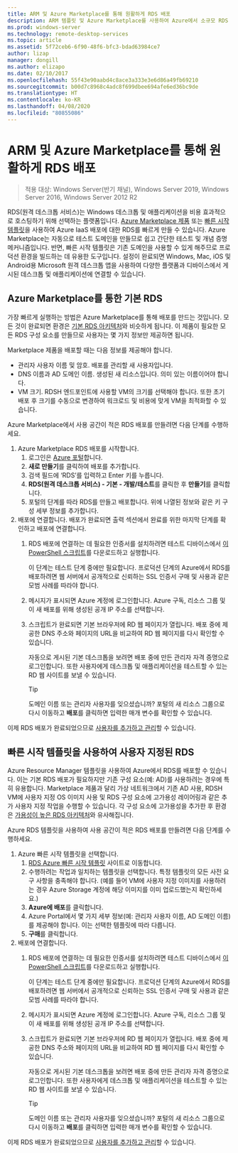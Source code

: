 ```yaml
---
title: ARM 및 Azure Marketplace를 통해 원활하게 RDS 배포
description: ARM 템플릿 및 Azure Marketplace를 사용하여 Azure에서 소규모 RDS 배포를 만드는 방법을 알아봅니다.
ms.prod: windows-server
ms.technology: remote-desktop-services
ms.topic: article
ms.assetid: 5f72ceb6-6f90-48f6-bfc3-bdad63984ce7
author: lizap
manager: dongill
ms.author: elizapo
ms.date: 02/10/2017
ms.openlocfilehash: 55f43e90aabd4c8ace3a333e3e6d86a49fb69210
ms.sourcegitcommit: b00d7c8968c4adc8f699dbee694afe6ed36bc9de
ms.translationtype: HT
ms.contentlocale: ko-KR
ms.lasthandoff: 04/08/2020
ms.locfileid: "80855086"
---
```

# <a name="seamlessly-deploy-rds-with-arm-and-azure-marketplace"></a>ARM 및 Azure Marketplace를 통해 원활하게 RDS 배포

>적용 대상: Windows Server(반기 채널), Windows Server 2019, Windows Server 2016, Windows Server 2012 R2

RDS(원격 데스크톱 서비스)는 Windows 데스크톱 및 애플리케이션을 비용 효과적으로 호스팅하기 위해 선택하는 플랫폼입니다. [Azure Marketplace 제품](#basic-rds-through-the-azure-marketplace) 또는 [빠른 시작 템플릿](#customized-rds-using-quickstart-templates)을 사용하여 Azure IaaS 배포에 대한 RDS를 빠르게 만들 수 있습니다. Azure Marketplace는 자동으로 테스트 도메인을 만들므로 쉽고 간단한 테스트 및 개념 증명 메커니즘입니다. 반면, 빠른 시작 템플릿은 기존 도메인을 사용할 수 있게 해주므로 프로덕션 환경을 빌드하는 데 유용한 도구입니다. 설정이 완료되면 Windows, Mac, iOS 및 Android용 Microsoft 원격 데스크톱 앱을 사용하여 다양한 플랫폼과 디바이스에서 게시된 데스크톱 및 애플리케이션에 연결할 수 있습니다.

## <a name="basic-rds-through-the-azure-marketplace"></a>Azure Marketplace를 통한 기본 RDS

가장 빠르게 실행하는 방법은 Azure Marketplace를 통해 배포를 만드는 것입니다. 모든 것이 완료되면 환경은 [기본 RDS 아키텍처](desktop-hosting-logical-architecture.md#basic-deployment)와 비슷하게 됩니다. 이 제품이 필요한 모든 RDS 구성 요소를 만들므로 사용자는 몇 가지 정보만 제공하면 됩니다. 

Marketplace 제품을 배포할 때는 다음 정보를 제공해야 합니다.
- 관리자 사용자 이름 및 암호. 배포를 관리할 새 사용자입니다.
- DNS 이름과 AD 도메인 이름. 생성된 새 리소스입니다. 의미 있는 이름이어야 합니다.
- VM 크기. RDSH 엔드포인트에 사용할 VM의 크기를 선택해야 합니다. 또한 초기 배포 후 크기를 수동으로 변경하여 워크로드 및 비용에 맞게 VM을 최적화할 수 있습니다.

Azure Marketplace에서 사용 공간이 적은 RDS 배포를 만들려면 다음 단계를 수행하세요. 

1. Azure Marketplace RDS 배포를 시작합니다.
   1. 로그인은 [Azure 포털](https://portal.azure.com)합니다.
   2. **새로 만들기**를 클릭하여 배포를 추가합니다.
   3. 검색 필드에 ‘RDS’를 입력하고 Enter 키를 누릅니다.
   4. **RDS(원격 데스크톱 서비스) - 기본 - 개발/테스트**를 클릭한 후 **만들기**를 클릭합니다.
   5. 포털의 단계를 따라 RDS를 만들고 배포합니다. 위에 나열된 정보와 같은 키 구성 세부 정보를 추가합니다. 
2. 배포에 연결합니다. 배포가 완료되면 출력 섹션에서 완료를 위한 마지막 단계를 확인하고 배포에 연결합니다.
   1. RDS 배포에 연결하는 데 필요한 인증서를 설치하려면 테스트 디바이스에서 [이 PowerShell 스크립트](https://gallery.technet.microsoft.com/Azure-Resource-Manager-4ea7e328)를 다운로드하고 실행합니다. 
   
      이 단계는 테스트 단계 중에만 필요합니다. 프로덕션 단계의 Azure에서 RDS를 배포하려면 웹 서버에서 공개적으로 신뢰하는 SSL 인증서 구매 및 사용과 같은 모범 사례를 따라야 합니다.

   2. 메시지가 표시되면 Azure 계정에 로그인합니다. Azure 구독, 리소스 그룹 및 이 새 배포를 위해 생성된 공개 IP 주소를 선택합니다.
   3. 스크립트가 완료되면 기본 브라우저에 RD 웹 페이지가 열립니다. 배포 중에 제공한 DNS 주소와 페이지의 URL을 비교하여 RD 웹 페이지를 다시 확인할 수 있습니다. 
   
      자동으로 게시된 기본 데스크톱을 보려면 배포 중에 만든 관리자 자격 증명으로 로그인합니다. 또한 사용자에게 데스크톱 및 애플리케이션을 테스트할 수 있는 RD 웹 사이트를 보낼 수 있습니다.

      > [!TIP]
      > 도메인 이름 또는 관리자 사용자를 잊으셨습니까? 포털의 새 리소스 그룹으로 다시 이동하고 **배포**를 클릭하면 입력한 매개 변수를 확인할 수 있습니다.

이제 RDS 배포가 완료되었으므로 [사용자를 추가하고 관리](rds-user-management.md)할 수 있습니다.

## <a name="customized-rds-using-quickstart-templates"></a>빠른 시작 템플릿을 사용하여 사용자 지정된 RDS

Azure Resource Manager 템플릿을 사용하여 Azure에서 RDS를 배포할 수 있습니다. 이는 기본 RDS 배포가 필요하지만 기존 구성 요소(예: AD)를 사용하려는 경우에 특히 유용합니다. Marketplace 제품과 달리 가상 네트워크에서 기존 AD 사용, RDSH VM에 사용자 지정 OS 이미지 사용 및 RDS 구성 요소에 고가용성 레이어링과 같은 추가 사용자 지정 작업을 수행할 수 있습니다. 각 구성 요소에 고가용성을 추가한 후 환경은 [가용성이 높은 RDS 아키텍처](desktop-hosting-logical-architecture.md#highly-available-deployment)와 유사해집니다.

Azure RDS 템플릿을 사용하여 사용 공간이 적은 RDS 배포를 만들려면 다음 단계를 수행하세요. 

1. Azure 빠른 시작 템플릿을 선택합니다.
   1. [RDS Azure 빠른 시작 템플릿](https://aka.ms/rdautomation) 사이트로 이동합니다.
   2. 수행하려는 작업과 일치하는 템플릿을 선택합니다. 특정 템플릿의 모든 사전 요구 사항을 충족해야 합니다. (예를 들어 VM에 사용자 지정 이미지를 사용하려는 경우 Azure Storage 계정에 해당 이미지를 이미 업로드했는지 확인하세요.)
   3. **Azure에 배포**를 클릭합니다.
   4. Azure Portal에서 몇 가지 세부 정보(예: 관리자 사용자 이름, AD 도메인 이름)를 제공해야 합니다. 이는 선택한 템플릿에 따라 다릅니다.
   5. **구매**를 클릭합니다.
2. 배포에 연결합니다. 
   1. RDS 배포에 연결하는 데 필요한 인증서를 설치하려면 테스트 디바이스에서 [이 PowerShell 스크립트](https://gallery.technet.microsoft.com/Azure-Resource-Manager-4ea7e328)를 다운로드하고 실행합니다. 
   
      이 단계는 테스트 단계 중에만 필요합니다. 프로덕션 단계의 Azure에서 RDS를 배포하려면 웹 서버에서 공개적으로 신뢰하는 SSL 인증서 구매 및 사용과 같은 모범 사례를 따라야 합니다.

   2. 메시지가 표시되면 Azure 계정에 로그인합니다. Azure 구독, 리소스 그룹 및 이 새 배포를 위해 생성된 공개 IP 주소를 선택합니다.
   3. 스크립트가 완료되면 기본 브라우저에 RD 웹 페이지가 열립니다. 배포 중에 제공한 DNS 주소와 페이지의 URL을 비교하여 RD 웹 페이지를 다시 확인할 수 있습니다. 
   
      자동으로 게시된 기본 데스크톱을 보려면 배포 중에 만든 관리자 자격 증명으로 로그인합니다. 또한 사용자에게 데스크톱 및 애플리케이션을 테스트할 수 있는 RD 웹 사이트를 보낼 수 있습니다.

      > [!TIP]
      > 도메인 이름 또는 관리자 사용자를 잊으셨습니까? 포털의 새 리소스 그룹으로 다시 이동하고 **배포**를 클릭하면 입력한 매개 변수를 확인할 수 있습니다.

이제 RDS 배포가 완료되었으므로 [사용자를 추가하고 관리](rds-user-management.md)할 수 있습니다.
